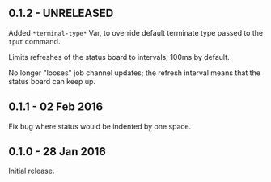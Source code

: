 ## 0.1.2 - UNRELEASED

Added `*terminal-type*` Var, to override default terminate type passed to the `tput` command.

Limits refreshes of the status board to intervals; 100ms by default.

No longer "looses" job channel updates; the refresh interval means that the status board
can keep up.

## 0.1.1 - 02 Feb 2016

Fix bug where status would be indented by one space.

## 0.1.0 - 28 Jan 2016

Initial release.
